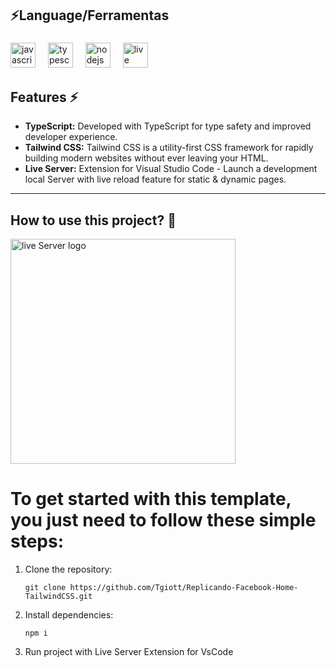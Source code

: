 ## ⚡Language/Ferramentas

###

<div align="left">
  <img src="https://cdn.jsdelivr.net/gh/devicons/devicon/icons/javascript/javascript-original.svg" height="40" alt="javascript logo"  />
  <img width="12" />
  <img src="https://cdn.jsdelivr.net/gh/devicons/devicon/icons/typescript/typescript-original.svg" height="40" alt="typescript logo"  />
  <img width="12" />
  <img src="https://cdn.jsdelivr.net/gh/devicons/devicon/icons/nodejs/nodejs-original.svg" height="40" alt="nodejs logo"  />
  <img width="12" />
  <img src="https://img001.prntscr.com/file/img001/Y1dh3AObTGOTnpbKj_oYBA.png" height="40" alt="live Server logo"  />
 
</div>

###
## Features ⚡

- **TypeScript:** Developed with TypeScript for type safety and improved developer experience.
- **Tailwind CSS:** Tailwind CSS is a utility-first CSS framework for rapidly building modern websites without ever leaving your HTML.
- **Live Server:** Extension for Visual Studio Code - Launch a development local Server with live reload feature for static & dynamic pages.
---

## How to use this project? 🤔

 <img src="https://img001.prntscr.com/file/img001/VnAMsrQrTK2UwAyCDyN0mA.png" height="360" alt="live Server logo"  />



# To get started with this template, you just need to follow these simple steps:

1. Clone the repository:

   ```
   git clone https://github.com/Tgiott/Replicando-Facebook-Home-TailwindCSS.git
   ```

2. Install dependencies:

   ```
   npm i
   ```



3. Run project with Live Server Extension for VsCode


